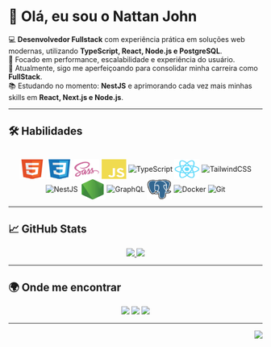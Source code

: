 # 👋 Olá, eu sou o Nattan John  

💻 **Desenvolvedor Fullstack** com experiência prática em soluções web modernas, utilizando **TypeScript, React, Node.js e PostgreSQL**.  
🎯 Focado em performance, escalabilidade e experiência do usuário.  
🚀 Atualmente, sigo me aperfeiçoando para consolidar minha carreira como **FullStack**.  
📚 Estudando no momento: **NestJS** e aprimorando cada vez mais minhas skills em **React, Next.js e Node.js**.  

---

## 🛠️ Habilidades  

<div align="center" style="display: inline_block"><br>
  <img align="center" alt="HTML5" height="40" width="50" src="https://raw.githubusercontent.com/devicons/devicon/master/icons/html5/html5-original.svg">
  <img align="center" alt="CSS3" height="40" width="50" src="https://raw.githubusercontent.com/devicons/devicon/master/icons/css3/css3-original.svg">
  <img align="center" alt="Sass" height="40" width="50" src="https://raw.githubusercontent.com/devicons/devicon/master/icons/sass/sass-original.svg">
  <img align="center" alt="JavaScript" height="40" width="50" src="https://raw.githubusercontent.com/devicons/devicon/master/icons/javascript/javascript-plain.svg">
  <img align="center" alt="TypeScript" height="40" width="50" src="https://cdn.jsdelivr.net/gh/devicons/devicon/icons/typescript/typescript-original.svg"/>
  <img align="center" alt="React" height="40" width="50" src="https://raw.githubusercontent.com/devicons/devicon/master/icons/react/react-original.svg">
  <img align="center" alt="TailwindCSS" height="40" width="50" src="https://cdn.simpleicons.org/tailwindcss/06B6D4"/>
  <img align="center" alt="NestJS" height="40" width="50" src="https://cdn.simpleicons.org/nestjs/E0234E"/>
  <img align="center" alt="NodeJS" height="40" width="50" src="https://raw.githubusercontent.com/devicons/devicon/master/icons/nodejs/nodejs-original.svg">
  <img align="center" alt="GraphQL" height="40" width="50" src="https://cdn.jsdelivr.net/gh/devicons/devicon/icons/graphql/graphql-plain.svg"/>
  <img align="center" alt="PostgreSQL" height="40" width="50" src="https://raw.githubusercontent.com/devicons/devicon/master/icons/postgresql/postgresql-original.svg">
  <img align="center" alt="Docker" height="40" width="50" src="https://cdn.jsdelivr.net/gh/devicons/devicon/icons/docker/docker-original.svg"/>
  <img align="center" alt="Git" height="40" width="50" src="https://cdn.jsdelivr.net/gh/devicons/devicon/icons/git/git-original.svg"/>
</div>  

---

## 📈 GitHub Stats  

<div align="center">
  <a href="https://github.com/NattanJohn">
    <img height="170cm" src="https://github-readme-stats.vercel.app/api?username=NattanJohn&show_icons=true&theme=cobalt&include_all_commits=true&count_private=true"/>
    <img height="170cm" src="https://github-readme-stats.vercel.app/api/top-langs/?username=NattanJohn&layout=compact&langs_count=7&theme=cobalt"/>
  </a>
</div>

---

## 🌍 Onde me encontrar  

<div align="center">
  <a href="mailto:nattanjhon123@gmail.com"><img src="https://img.shields.io/badge/-Gmail-%23333?style=for-the-badge&logo=gmail&logoColor=white"></a>
  <a href="https://www.linkedin.com/in/nattan-john-267a31219/" target="_blank"><img src="https://img.shields.io/badge/-LinkedIn-%230077B5?style=for-the-badge&logo=linkedin&logoColor=white"></a>
  <a href="https://wa.me/5541997718248" target="_blank"><img src="https://img.shields.io/badge/WhatsApp-25D366?style=for-the-badge&logo=whatsapp&logoColor=white"></a>
</div>

---

<div align="right">
  <img height="80" src="https://raw.githubusercontent.com/cshum/imagor/master/testdata/dancing-banana.gif"/>
</div>

